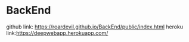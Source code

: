 # BackEnd
github link: https://roardevil.github.io/BackEnd/public/index.html
heroku link:https://deepwebapp.herokuapp.com/ 